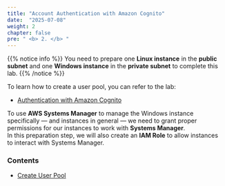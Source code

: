 ```yaml
---
title: "Account Authentication with Amazon Cognito"
date:  "2025-07-08" 
weight: 2 
chapter: false
pre: " <b> 2. </b> "
---
```


{{% notice info %}}
You need to prepare one **Linux instance** in the **public subnet** and one **Windows instance** in the **private subnet** to complete this lab.
{{% /notice %}}

To learn how to create a user pool, you can refer to the lab:  
  - [Authentication with Amazon Cognito](https://000081.awsstudygroup.com/vi/)

To use **AWS Systems Manager** to manage the Windows instance specifically — and instances in general — we need to grant proper permissions for our instances to work with **Systems Manager**.  
In this preparation step, we will also create an **IAM Role** to allow instances to interact with Systems Manager.

### Contents
  - [Create User Pool](2.1-createuserpool/)